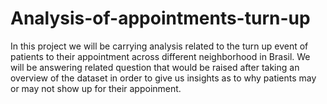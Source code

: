 # Analysis-of-appointments-turn-up
In this project we will be carrying analysis related to the turn up event of patients to their appointment across different neighborhood in Brasil. We will be answering related question that would be raised after taking an overview of the dataset in order to give us insights as to why patients may or may not show up for their appoinment. 
